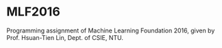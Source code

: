 # MLF2016
Programming assignment of Machine Learning Foundation 2016, given by Prof. Hsuan-Tien Lin, Dept. of CSIE, NTU.
